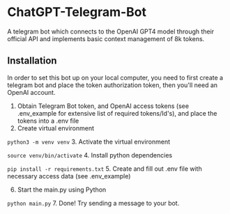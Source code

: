 # ChatGPT-Telegram-Bot
A telegram bot which connects to the OpenAI GPT4 model through their official API and implements basic context management of 8k tokens.

## Installation
In order to set this bot up on your local computer, you need to first create a telegram bot and place the token authorization token, then you'll need an OpenAI account.

1. Obtain Telegram Bot token, and OpenAI access tokens (see .env_example for extensive list of required tokens/Id's), and place the tokens into a .env file
2. Create virtual environment
   
```python3 -m venv venv```
3. Activate the virtual environment

```source venv/bin/activate```
4. Install python dependencies

```pip install -r requirements.txt```
5. Create and fill out .env file with necessary access data (see .env_example)

6. Start the main.py using Python

```python main.py```
7. Done! Try sending a message to your bot.

